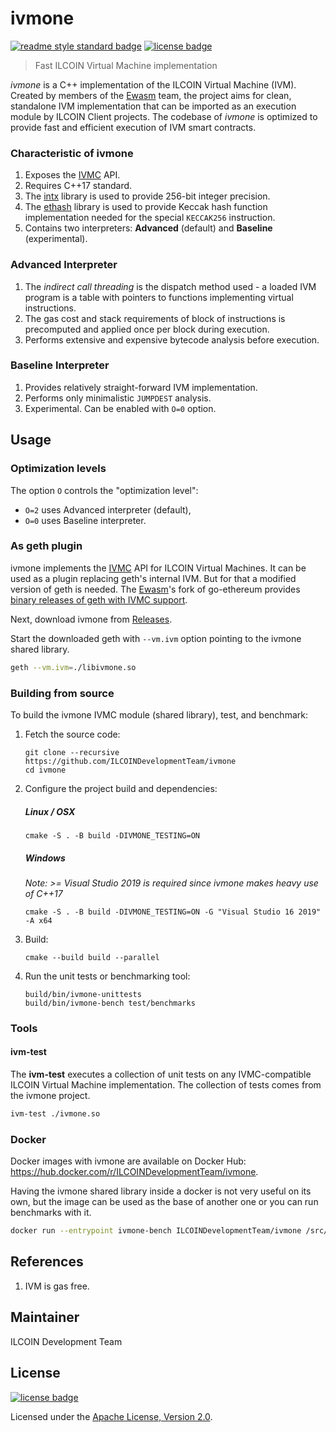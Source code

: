 # ivmone

[![readme style standard badge]][standard readme]
[![license badge]][Apache License, Version 2.0]

> Fast ILCOIN Virtual Machine implementation

_ivmone_ is a C++ implementation of the ILCOIN Virtual Machine (IVM).
Created by members of the [Ewasm] team, the project aims for clean, standalone IVM implementation
that can be imported as an execution module by ILCOIN Client projects.
The codebase of _ivmone_ is optimized to provide fast and efficient execution of IVM smart contracts.

### Characteristic of ivmone

1. Exposes the [IVMC] API.
2. Requires C++17 standard.
3. The [intx] library is used to provide 256-bit integer precision.
4. The [ethash] library is used to provide Keccak hash function implementation
   needed for the special `KECCAK256` instruction.
5. Contains two interpreters: **Advanced** (default) and **Baseline** (experimental).

### Advanced Interpreter

1. The _indirect call threading_ is the dispatch method used -
   a loaded IVM program is a table with pointers to functions implementing virtual instructions.
2. The gas cost and stack requirements of block of instructions is precomputed
   and applied once per block during execution.
3. Performs extensive and expensive bytecode analysis before execution.

### Baseline Interpreter

1. Provides relatively straight-forward IVM implementation.
2. Performs only minimalistic `JUMPDEST` analysis.
3. Experimental. Can be enabled with `O=0` option.


## Usage

### Optimization levels

The option `O` controls the "optimization level":
- `O=2` uses Advanced interpreter (default),
- `O=0` uses Baseline interpreter.

### As geth plugin

ivmone implements the [IVMC] API for ILCOIN Virtual Machines.
It can be used as a plugin replacing geth's internal IVM. But for that a modified
version of geth is needed. The [Ewasm]'s fork
of go-ethereum provides [binary releases of geth with IVMC support](https://github.com/ewasm/go-ethereum/releases).

Next, download ivmone from [Releases].

Start the downloaded geth with `--vm.ivm` option pointing to the ivmone shared library.

```bash
geth --vm.ivm=./libivmone.so
```

### Building from source
To build the ivmone IVMC module (shared library), test, and benchmark:

1. Fetch the source code:
   ```
   git clone --recursive https://github.com/ILCOINDevelopmentTeam/ivmone
   cd ivmone
   ```

2. Configure the project build and dependencies:
   ##### Linux / OSX
   ```
   cmake -S . -B build -DIVMONE_TESTING=ON
   ```

   ##### Windows
   *Note: >= Visual Studio 2019 is required since ivmone makes heavy use of C++17*
   ```
   cmake -S . -B build -DIVMONE_TESTING=ON -G "Visual Studio 16 2019" -A x64
   ```

3. Build:
   ```
   cmake --build build --parallel
   ```


3. Run the unit tests or benchmarking tool:
   ```
   build/bin/ivmone-unittests
   build/bin/ivmone-bench test/benchmarks
   ```
### Tools

#### ivm-test

The **ivm-test** executes a collection of unit tests on
any IVMC-compatible ILCOIN Virtual Machine implementation.
The collection of tests comes from the ivmone project.

```bash
ivm-test ./ivmone.so
```

### Docker

Docker images with ivmone are available on Docker Hub:
https://hub.docker.com/r/ILCOINDevelopmentTeam/ivmone.

Having the ivmone shared library inside a docker is not very useful on its own,
but the image can be used as the base of another one or you can run benchmarks
with it.

```bash
docker run --entrypoint ivmone-bench ILCOINDevelopmentTeam/ivmone /src/test/benchmarks
```

## References

1. IVM is gas free.

## Maintainer

ILCOIN Development Team

## License

[![license badge]][Apache License, Version 2.0]

Licensed under the [Apache License, Version 2.0].


[@chfast]: https://github.com/chfast
[appveyor]: https://ci.appveyor.com/project/chfast/ivmone/branch/master
[Apache License, Version 2.0]: LICENSE
[ILCOIN]: https://ilcoincrypto.com/
[IVMC]: https://github.com/ILCOINDevelopmentTeam/ivmc
[Ewasm]: https://github.com/ewasm
[intx]: https://github.com/chfast/intx
[ethash]: https://github.com/chfast/ethash
[Releases]: https://github.com/ILCOINDevelopmentTeam/ivmone/releases
[standard readme]: https://github.com/RichardLitt/standard-readme

[appveyor badge]: https://img.shields.io/appveyor/ci/chfast/ivmone/master.svg?logo=appveyor
[license badge]: https://img.shields.io/github/license/ethereum/ivmone.svg?logo=apach
[readme style standard badge]: https://img.shields.io/badge/readme%20style-standard-brightgreen.svg
